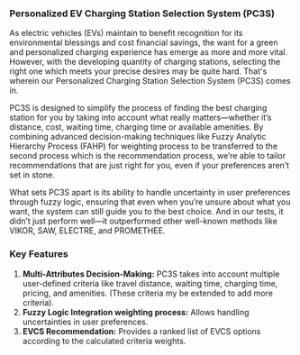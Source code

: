 ### **Personalized EV Charging Station Selection System (PC3S)**
As electric vehicles (EVs) maintain to benefit recognition for its environmental blessings and cost financial savings, the want for a green and personalized charging experience has emerge as more and more vital. However, with the developing quantity of charging stations, selecting the right one which meets your precise desires may be quite hard. That's wherein our Personalized Charging Station Selection System (PC3S) comes in.

PC3S is designed to simplify the process of finding the best charging station for you by taking into account what really matters—whether it’s distance, cost, waiting time, charging time or available amenities. By combining advanced decision-making techniques like Fuzzy Analytic Hierarchy Process (FAHP) for weighting process to be transferred to the second process which is the recommendation process, we’re able to tailor recommendations that are just right for you, even if your preferences aren’t set in stone.

What sets PC3S apart is its ability to handle uncertainty in user preferences through fuzzy logic, ensuring that even when you’re unsure about what you want, the system can still guide you to the best choice. And in our tests, it didn’t just perform well—it outperformed other well-known methods like VIKOR, SAW, ELECTRE, and PROMETHEE.


### **Key Features**

1. **Multi-Attributes Decision-Making:** PC3S takes into account multiple user-defined criteria like travel distance, waiting time, charging time, pricing, and amenities. (These criteria my be extended to add more criteria).
2. **Fuzzy Logic Integration weighting process:** Allows handling uncertainties in user preferences. 
3. **EVCS Recommendation:** Provides a ranked list of EVCS options according to the calculated criteria weights.
